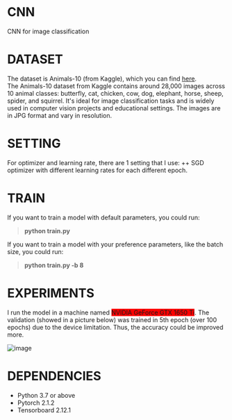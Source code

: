 # CNN
CNN for image classification 

# DATASET 
The dataset is Animals-10 (from Kaggle), which you can find [here](https://www.kaggle.com/datasets/alessiocorrado99/animals10/data). <br>
The Animals-10 dataset from Kaggle contains around 28,000 images across 10 animal classes: butterfly, cat, chicken, cow, dog, elephant, horse, sheep, spider, and squirrel. It's ideal for image classification tasks and is widely used in computer vision projects and educational settings. The images are in JPG format and vary in resolution.

# SETTING
For optimizer and learning rate, there are 1 setting that I use:
++ SGD optimizer with different learning rates for each different epoch.

# TRAIN 
If you want to train a model with default parameters, you could run: 
> **python train.py** <br>

If you want to train a model with your preference parameters, like the batch size, you could run: <br>
> **python train.py -b 8**

# EXPERIMENTS
I run the model in a machine named <span style="background-color: red;">NVIDIA GeForce GTX 1650 Ti</span>. The validation (showed in a picture below) was trained in 5th epoch (over 100 epochs) due to the device limitation. Thus, the accuracy could be improved more. 

![image](https://github.com/user-attachments/assets/674748b8-16b4-4ad7-8773-2291863a7127)

# DEPENDENCIES
+ Python 3.7 or above
+ Pytorch 2.1.2
+ Tensorboard 2.12.1


